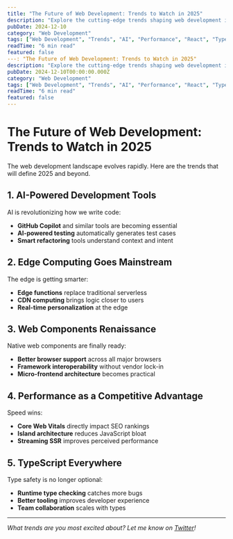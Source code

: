 ```yaml
---
title: "The Future of Web Development: Trends to Watch in 2025"
description: "Explore the cutting-edge trends shaping web development in 2025, from AI integration to new frameworks and performance innovations."
pubDate: 2024-12-10
category: "Web Development"
tags: ["Web Development", "Trends", "AI", "Performance", "React", "TypeScript"]
readTime: "6 min read"
featured: false
---: "The Future of Web Development: Trends to Watch in 2025"
description: "Explore the cutting-edge trends shaping web development in 2025, from AI integration to new frameworks and performance innovations."
pubDate: 2024-12-10T00:00:00.000Z
category: "Web Development"
tags: ["Web Development", "Trends", "AI", "Performance", "React", "TypeScript"]
readTime: "6 min read"
featured: false
---
```


# The Future of Web Development: Trends to Watch in 2025

The web development landscape evolves rapidly. Here are the trends that will define 2025 and beyond.

## 1. AI-Powered Development Tools

AI is revolutionizing how we write code:

- **GitHub Copilot** and similar tools are becoming essential
- **AI-powered testing** automatically generates test cases
- **Smart refactoring** tools understand context and intent

## 2. Edge Computing Goes Mainstream

The edge is getting smarter:

- **Edge functions** replace traditional serverless
- **CDN computing** brings logic closer to users
- **Real-time personalization** at the edge

## 3. Web Components Renaissance

Native web components are finally ready:

- **Better browser support** across all major browsers
- **Framework interoperability** without vendor lock-in
- **Micro-frontend architecture** becomes practical

## 4. Performance as a Competitive Advantage

Speed wins:

- **Core Web Vitals** directly impact SEO rankings
- **Island architecture** reduces JavaScript bloat
- **Streaming SSR** improves perceived performance

## 5. TypeScript Everywhere

Type safety is no longer optional:

- **Runtime type checking** catches more bugs
- **Better tooling** improves developer experience
- **Team collaboration** scales with types

---

*What trends are you most excited about? Let me know on [Twitter](https://twitter.com/danglorioso)!*
